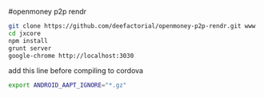 
#openmoney p2p rendr

```sh
git clone https://github.com/deefactorial/openmoney-p2p-rendr.git www
cd jxcore
npm install
grunt server
google-chrome http://localhost:3030
```

add this line before compiling to cordova
```bash
export ANDROID_AAPT_IGNORE="*.gz"
```
